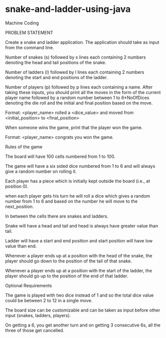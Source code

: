 # snake-and-ladder-using-java

Machine Coding

PROBLEM STATEMENT

Create a snake and ladder application. The application should take as input from the command line.

Number of snakes (s) followed by s lines each containing 2 numbers denoting the head and tail positions of the snake.

Number of ladders (l) followed by l lines each containing 2 numbers denoting the start and end positions of the ladder.

Number of players (p) followed by p lines each containing a name.
After taking these inputs, you should print all the moves in the form of the current player name followed by a random number between 1 to 6*NoOfDices denoting the die roll and the initial and final position based on the move.

Format: <player_name> rolled a <dice_value> and moved from <initial_position> to <final_position>

When someone wins the game, print that the player won the game.

Format: <player_name> congrats you won the game.

Rules of the game

The board will have 100 cells numbered from 1 to 100.

The game will have a six sided dice numbered from 1 to 6 and will always give a random number on rolling it.

Each player has a piece which is initially kept outside the board (i.e., at position 0).

when each player gets his turn he will roll a dice which gives a random number from 1 to 6 and based on the number he will move to the next_position.

In between the cells there are snakes and ladders.

Snake will have a head and tail and head is always have greater value than tail.

Ladder will have a start and end position and start position will have low value than end.

Whenever a player ends up at a position with the head of the snake, the player should go down to the position of the tail of that snake.

Whenever a player ends up at a position with the start of the ladder, the player should go up to the position of the end of that ladder.

Optional Requirements

The game is played with two dice instead of 1 and so the total dice value could be between 2 to 12 in a single move.

The board size can be customizable and can be taken as input before other input (snakes, ladders, players).

On getting a 6, you get another turn and on getting 3 consecutive 6s, all the three of those get cancelled.
